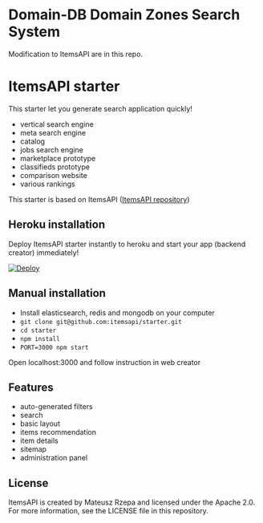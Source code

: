 # Domain-DB Domain Zones Search System


Modification to ItemsAPI are in this repo.


# ItemsAPI starter

This starter let you generate search application quickly! 

- vertical search engine
- meta search engine
- catalog
- jobs search engine
- marketplace prototype
- classifieds prototype
- comparison website
- various rankings

This starter is based on ItemsAPI (<a target="_blank" href="https://github.com/itemsapi/itemsapi">ItemsAPI repository</a>)


## Heroku installation

Deploy ItemsAPI starter instantly to heroku and start your app (backend creator) immediately!

<a target="_blank" href="https://heroku.com/deploy?template=https://github.com/itemsapi/starter"><img src="https://camo.githubusercontent.com/c0824806f5221ebb7d25e559568582dd39dd1170/68747470733a2f2f7777772e6865726f6b7563646e2e636f6d2f6465706c6f792f627574746f6e2e706e67" alt="Deploy" data-canonical-src="https://www.herokucdn.com/deploy/button.png"></a>


## Manual installation

- Install elasticsearch, redis and mongodb on your computer
- `git clone git@github.com:itemsapi/starter.git`
- `cd starter`
- `npm install`
- `PORT=3000 npm start`

Open localhost:3000 and follow instruction in web creator

## Features 

- auto-generated filters
- search
- basic layout
- items recommendation
- item details
- sitemap
- administration panel

## License
ItemsAPI is created by Mateusz Rzepa and licensed under the Apache 2.0. For more information, see the LICENSE file in this repository.
